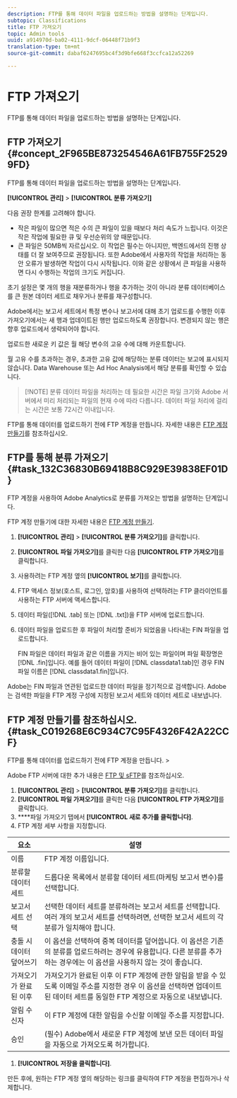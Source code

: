 ```yaml
---
description: FTP를 통해 데이터 파일을 업로드하는 방법을 설명하는 단계입니다.
subtopic: Classifications
title: FTP 가져오기
topic: Admin tools
uuid: a914970d-ba02-4111-9dcf-06448f71b9f3
translation-type: tm+mt
source-git-commit: dabaf6247695bc4f3d9bfe668f3ccfca12a52269

---
```



# FTP 가져오기

FTP를 통해 데이터 파일을 업로드하는 방법을 설명하는 단계입니다.

## FTP 가져오기 {#concept_2F965BE873254546A61FB755F25299FD}

FTP를 통해 데이터 파일을 업로드하는 방법을 설명하는 단계입니다.

**[!UICONTROL 관리]** > **[!UICONTROL 분류 가져오기]**

다음 권장 한계를 고려해야 합니다.

* 작은 파일이 많으면 적은 수의 큰 파일이 있을 때보다 처리 속도가 느립니다. 이것은 작은 작업에 필요한 큐 및 우선순위의 양 때문입니다.
* 큰 파일은 50MB씩 자르십시오. 이 작업은 필수는 아니지만, 백엔드에서의 진행 상태를 더 잘 보여주므로 권장됩니다. 또한 Adobe에서 사용자의 작업을 처리하는 동안 오류가 발생하면 작업이 다시 시작됩니다. 이와 같은 상황에서 큰 파일을 사용하면 다시 수행하는 작업의 크기도 커집니다.

초기 설정은 몇 개의 행을 재분류하거나 행을 추가하는 것이 아니라 분류 데이터베이스를 큰 원본 데이터 세트로 채우거나 분류를 재구성합니다.

Adobe에서는 보고서 세트에서 특정 변수나 보고서에 대해 초기 업로드를 수행한 이후 가져오기에서는 새 행과 업데이트된 행만 업로드하도록 권장합니다. 변경되지 않는 행은 향후 업로드에서 생략되어야 합니다.

업로드한 새로운 키 값은 월 해당 변수의 고유 수에 대해 카운트합니다.

월 고유 수를 초과하는 경우, 초과한 고유 값에 해당하는 분류 데이터는 보고에 표시되지 않습니다. Data Warehouse 또는 Ad Hoc Analysis에서 해당 분류를 확인할 수 있습니다.

>[!NOTE] 분류 데이터 파일을 처리하는 데 필요한 시간은 파일 크기와 Adobe 서버에서 미리 처리되는 파일의 현재 수에 따라 다릅니다. 데이터 파일 처리에 걸리는 시간은 보통 72시간 이내입니다.

FTP를 통해 데이터를 업로드하기 전에 FTP 계정을 만듭니다. 자세한 내용은 [FTP 계정 만들기](/help/components/c-classifications2/c-classifications-importer/c-uploading-saint-data-files-via-ftp.md#task_C019268E6C934C7C95F4326F42A22CCF)를 참조하십시오.

## FTP를 통해 분류 가져오기 {#task_132C36830B69418B8C929E39838EF01D}

<!-- 

t_upload_a_saint_data_file_via_ftp.xml

 -->

 FTP 계정을 사용하여 Adobe Analytics로 분류를 가져오는 방법을 설명하는 단계입니다.

FTP 계정 만들기에 대한 자세한 내용은 [FTP 계정 만들기](/help/components/c-classifications2/c-classifications-importer/c-uploading-saint-data-files-via-ftp.md#task_C019268E6C934C7C95F4326F42A22CCF).

1. **[!UICONTROL 관리]** > **[!UICONTROL 분류 가져오기]**&#x200B;를 클릭합니다.
1. **[!UICONTROL 파일 가져오기]**&#x200B;를 클릭한 다음 **[!UICONTROL FTP 가져오기]**&#x200B;를 클릭합니다.
1. 사용하려는 FTP 계정 옆의 **[!UICONTROL 보기]**&#x200B;를 클릭합니다.
1. FTP 액세스 정보(호스트, 로그인, 암호)를 사용하여 선택하려는 FTP 클라이언트를 사용하는 FTP 서버에 액세스합니다.
1. 데이터 파일([!DNL .tab] 또는 [!DNL .txt])을 FTP 서버에 업로드합니다.
1. 데이터 파일을 업로드한 후 파일이 처리할 준비가 되었음을 나타내는 FIN 파일을 업로드합니다.

   FIN 파일은 데이터 파일과 같은 이름을 가지는 비어 있는 파일이며 파일 확장명은 [!DNL .fin]입니다. 예를 들어 데이터 파일이 [!DNL classdata1.tab]인 경우 FIN 파일 이름은 [!DNL classdata1.fin]입니다.

Adobe는 FIN 파일과 연관된 업로드한 데이터 파일을 정기적으로 검색합니다. Adobe는 검색한 파일을 FTP 계정 구성에 지정된 보고서 세트와 데이터 세트로 내보냅니다.

## FTP 계정 만들기를 참조하십시오.{#task_C019268E6C934C7C95F4326F42A22CCF}

FTP를 통해 데이터를 업로드하기 전에 FTP 계정을 만듭니다. >

<!-- 

t_create_an_ftp_account.xml

 -->

Adobe FTP 서버에 대한 추가 내용은 [FTP 및 sFTP](https://marketing.adobe.com/resources/help/ko_KR/whitepapers/ftp/)를 참조하십시오.

1. **[!UICONTROL 관리]** > **[!UICONTROL 분류 가져오기]**&#x200B;를 클릭합니다.
1. **[!UICONTROL 파일 가져오기]**&#x200B;를 클릭한 다음 **[!UICONTROL FTP 가져오기]**&#x200B;를 클릭합니다.
1. ****&#x200B;파일 가져오기 탭에서 **[!UICONTROL 새로 추가를 클릭합니다]**.
1.  FTP 계정 세부 사항을 지정합니다. 

   | 요소 | 설명 |
   |---|---|
   |  이름  | FTP 계정 이름입니다. |
   | 분류할 데이터 세트 | 드롭다운 목록에서 분류할 데이터 세트(마케팅 보고서 변수)를 선택합니다. |
   | 보고서 세트 선택 | 선택한 데이터 세트를 분류하려는 보고서 세트를 선택합니다. 여러 개의 보고서 세트를 선택하려면, 선택한 보고서 세트의 각 분류가 일치해야 합니다. |
   | 충돌 시 데이터 덮어쓰기 | 이 옵션을 선택하여 중복 데이터를 덮어씁니다. 이 옵션은 기존의 분류를 업로드하려는 경우에 유용합니다. 다른 분류를 추가하는 경우에는 이 옵션을 사용하지 않는 것이 좋습니다. |
   | 가져오기가 완료된 이후 | 가져오기가 완료된 이후 이 FTP 계정에 관한 알림을 받을 수 있도록 이메일 주소를 지정한 경우 이 옵션을 선택하면 업데이트된 데이터 세트를 동일한 FTP 계정으로 자동으로 내보냅니다. |
   | 알림 수신자 | 이 FTP 계정에 대한 알림을 수신할 이메일 주소를 지정합니다. |
   | 승인 | (필수) Adobe에서 새로운 FTP 계정에 보낸 모든 데이터 파일을 자동으로 가져오도록 허가합니다. |

1. **[!UICONTROL 저장을 클릭합니다]**.

만든 후에, 원하는 FTP 계정 옆의 해당하는 링크를 클릭하여 FTP 계정을 편집하거나 삭제합니다.
